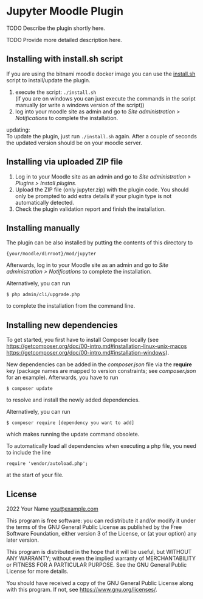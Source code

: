 # Jupyter Moodle Plugin #

TODO Describe the plugin shortly here.

TODO Provide more detailed description here.

## Installing with install.sh script ##

If you are using the bitnami moodle docker image you can use the [install.sh](install.sh) script to install/update the plugin.

1. execute the script: `./install.sh`  
(if you are on windows you can just execute the commands in the script manually (or write a windows version of the script))
2. log into your moodle site as admin and go to _Site administration >
Notifications_ to complete the installation.

updating:  
To update the plugin, just run `./install.sh` again. After a couple of seconds the updated version should be on your moodle server.
## Installing via uploaded ZIP file ##

1. Log in to your Moodle site as an admin and go to _Site administration >
   Plugins > Install plugins_.
2. Upload the ZIP file (only jupyter.zip) with the plugin code. You should only be prompted to add
   extra details if your plugin type is not automatically detected.
3. Check the plugin validation report and finish the installation.


## Installing manually ##

The plugin can be also installed by putting the contents of this directory to

    {your/moodle/dirroot}/mod/jupyter

Afterwards, log in to your Moodle site as an admin and go to _Site administration >
Notifications_ to complete the installation.

Alternatively, you can run

    $ php admin/cli/upgrade.php

to complete the installation from the command line.

## Installing new dependencies ##

To get started, you first have to install Composer locally (see https://getcomposer.org/doc/00-intro.md#installation-linux-unix-macos
https://getcomposer.org/doc/00-intro.md#installation-windows).

New dependencies can be added in the _composer.json_ file via the __require__ key (package names are mapped to version constraints; see _composer.json_ for an example). Afterwards, you have to run

    $ composer update

to resolve and install the newly added dependencies.

Alternatively, you can run

    $ composer require [dependency you want to add]

which makes running the update command obsolete.

To automatically load all dependencies when executing a php file, you need to include the line

    require 'vendor/autoload.php';

at the start of your file.

## License ##

2022 Your Name <you@example.com>

This program is free software: you can redistribute it and/or modify it under
the terms of the GNU General Public License as published by the Free Software
Foundation, either version 3 of the License, or (at your option) any later
version.

This program is distributed in the hope that it will be useful, but WITHOUT ANY
WARRANTY; without even the implied warranty of MERCHANTABILITY or FITNESS FOR A
PARTICULAR PURPOSE.  See the GNU General Public License for more details.

You should have received a copy of the GNU General Public License along with
this program.  If not, see <https://www.gnu.org/licenses/>.



